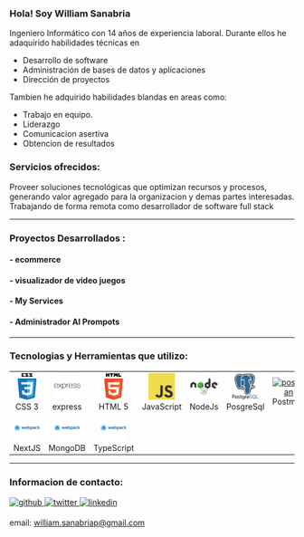 ### Hola! Soy William Sanabria

Ingeniero Informático con 14 años de experiencia laboral. Durante ellos he adaquirido habilidades técnicas en
- Desarrollo de software
- Administración de bases de datos y aplicaciones
- Dirección de proyectos 

Tambien he adquirido habilidades blandas en areas como:
- Trabajo en equipo. 
- Liderazgo
- Comunicacion asertiva
- Obtencion de resultados 

<h3 align="left">Servicios ofrecidos:</h3> 
Proveer soluciones tecnológicas que optimizan recursos y procesos, generando valor agregado para la organizacion y demas partes interesadas.
Trabajando de forma remota como desarrollador de software full stack 

<hr>
<h3 align="left">Proyectos Desarrollados :</h3> 
  <h4> - ecommerce </h4>
  <h4> - visualizador de video juegos </h4>
  <h4> - My Services </h4>
  <h4> - Administrador AI Prompots </h4>
<hr>
<h3 align="left">Tecnologias y Herramientas que utilizo:</h3>
<p align="left"> 
<table>
  <tbody><tr>
  <td align="center" width="96">
    <a href="https://www.w3schools.com/css/" target="_blank" rel="noreferrer"> 
      <img src="https://raw.githubusercontent.com/devicons/devicon/master/icons/css3/css3-original-wordmark.svg" alt="css3" width="48" height="48" border="solid"/> 
    </a> 
    <br>CSS 3
  </td>
  <td align="center" width="96">
    <a href="https://expressjs.com" target="_blank" rel="noreferrer"> 
      <img src="https://raw.githubusercontent.com/devicons/devicon/master/icons/express/express-original-wordmark.svg" alt="express" width="48" height="48"/> 
    </a> 
    <br>express
  </td>
  <td align="center" width="96">
    <a href="https://www.w3.org/html/" target="_blank" rel="noreferrer"> 
      <img src="https://raw.githubusercontent.com/devicons/devicon/master/icons/html5/html5-original-wordmark.svg" alt="html5" width="48" height="48"/> 
    </a> 
    <br>HTML 5
  </td>
  <td align="center" width="96">
    <a href="https://developer.mozilla.org/en-US/docs/Web/JavaScript" target="_blank" rel="noreferrer"> 
      <img src="https://raw.githubusercontent.com/devicons/devicon/master/icons/javascript/javascript-original.svg" alt="javascript" width="48" height="48"/> 
    </a> 
    <br>JavaScript
  </td>
  <td align="center" width="96">
    <a href="https://nodejs.org" target="_blank" rel="noreferrer"> 
      <img src="https://raw.githubusercontent.com/devicons/devicon/master/icons/nodejs/nodejs-original-wordmark.svg" alt="nodejs" width="48" height="48"/> 
    </a> 
    <br>NodeJs
  </td>
  <td align="center" width="96">
    <a href="https://www.postgresql.org" target="_blank" rel="noreferrer"> 
      <img src="https://raw.githubusercontent.com/devicons/devicon/master/icons/postgresql/postgresql-original-wordmark.svg" alt="postgresql" width="48" height="48"/>     </a> 
    <br>PosgreSql
  </td>
  <td align="center" width="96">
    <a href="https://postman.com" target="_blank" rel="noreferrer"> 
      <img src="https://www.vectorlogo.zone/logos/getpostman/getpostman-icon.svg" alt="postman" width="48" height="48"/> 
    </a> 
    <br>Postman
  </td>
  <td align="center" width="96">
    <a href="https://reactjs.org/" target="_blank" rel="noreferrer"> 
      <img src="https://raw.githubusercontent.com/devicons/devicon/master/icons/react/react-original-wordmark.svg" alt="react" width="48" height="48"/> 
    </a> 
    <br>React
  </td>
  <td align="center" width="96">
   <a href="https://redux.js.org" target="_blank" rel="noreferrer"> 
    <img src="https://raw.githubusercontent.com/devicons/devicon/master/icons/redux/redux-original.svg" alt="redux" width="48" height="48"/> 
    </a> 
    <br>Redux
  </td>
 <td align="center" width="96">
   <a href="https://webpack.js.org" target="_blank" rel="noreferrer"> 
      <img src="https://raw.githubusercontent.com/devicons/devicon/d00d0969292a6569d45b06d3f350f463a0107b0d/icons/webpack/webpack-original-wordmark.svg" alt="webpack"        width="48" height="48"/> 
   </a> 
   <br>Webpack
  </td>
</tr>
<tr>
  <td align="center" width="96">
     <a href="https://nextjs.org/" target="_blank" rel="noreferrer"> 
    <img src="https://raw.githubusercontent.com/devicons/devicon/d00d0969292a6569d45b06d3f350f463a0107b0d/icons/webpack/webpack-original-wordmark.svg" alt="webpack"        width="48" height="48"/> 
     </a> 
     <br>NextJS
  </td>
  <td align="center" width="96">
     <a href="https://www.mongodb.com/" target="_blank" rel="noreferrer"> 
    <img src="https://raw.githubusercontent.com/devicons/devicon/d00d0969292a6569d45b06d3f350f463a0107b0d/icons/webpack/webpack-original-wordmark.svg" alt="webpack"        width="48" height="48"/> 
     </a> 
     <br>MongoDB
  </td>
  <td align="center" width="96">
     <a href="https://www.typescriptlang.org/" target="_blank" rel="noreferrer"> 
    <img src="https://raw.githubusercontent.com/devicons/devicon/d00d0969292a6569d45b06d3f350f463a0107b0d/icons/webpack/webpack-original-wordmark.svg" alt="webpack"        width="48" height="48"/> 
     </a> 
     <br>TypeScript
  </td>
</tr>
</tbody></table>
</p>
  
<hr>
  
  <h3 align="left">Informacion de contacto:</h3>
  
  <a href="https://github.com/wsanabria22" target="_blank">
<img src=https://img.shields.io/badge/github-%2324292e.svg?&style=for-the-badge&logo=github&logoColor=white alt=github style="margin-bottom: 5px;" />
</a>
<a href="https://twitter.com/william_sanabri" target="_blank">
<img src=https://img.shields.io/badge/twitter-%2300acee.svg?&style=for-the-badge&logo=twitter&logoColor=white alt=twitter style="margin-bottom: 5px;" />
</a>
<a href="https://linkedin.com/in/william-sanabria-aa9a10262" target="_blank">
<img src=https://img.shields.io/badge/linkedin-%231E77B5.svg?&style=for-the-badge&logo=linkedin&logoColor=white alt=linkedin style="margin-bottom: 5px;" />
</a>  
  
  email: william.sanabriap@gmail.com




<!--
**Wsanabria22/Wsanabria22** is a ✨ _special_ ✨ repository because its `README.md` (this file) appears on your GitHub profile.

Here are some ideas to get you started:

- 🔭 I’m currently working on ...
- 🌱 I’m currently learning ...
- 👯 I’m looking to collaborate on ...
- 🤔 I’m looking for help with ...
- 💬 Ask me about ...
- 📫 How to reach me: ...
- 😄 Pronouns: ...
- ⚡ Fun fact: ...
-->
